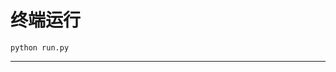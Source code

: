 # 终端运行

```shell
python run.py
```
**********************************************************************************************************************************************************************************************************************************************************************************************************************************************************************************************************************************************************************************************************************************************************************************************************************************************************************************************************************************************************************************************************************************************************